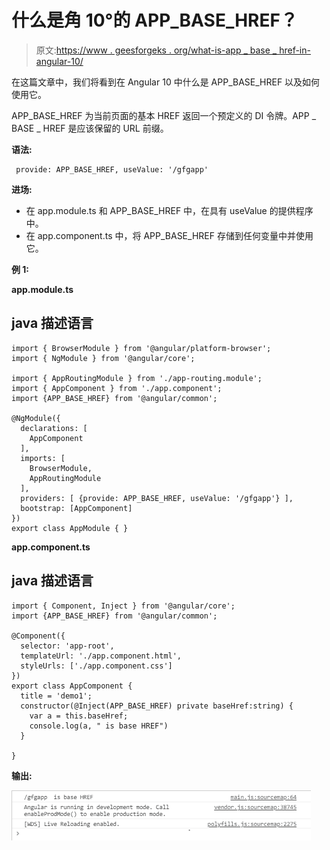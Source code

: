 # 什么是角 10°的 APP_BASE_HREF？

> 原文:[https://www . geesforgeks . org/what-is-app _ base _ href-in-angular-10/](https://www.geeksforgeeks.org/what-is-app_base_href-in-angular-10/)

在这篇文章中，我们将看到在 Angular 10 中什么是 APP_BASE_HREF 以及如何使用它。

APP_BASE_HREF 为当前页面的基本 HREF 返回一个预定义的 DI 令牌。APP _ BASE _ HREF 是应该保留的 URL 前缀。

**语法:**

```
 provide: APP_BASE_HREF, useValue: '/gfgapp'
```

**进场:**

*   在 app.module.ts 和 APP_BASE_HREF 中，在具有 useValue 的提供程序中。
*   在 app.component.ts 中，将 APP_BASE_HREF 存储到任何变量中并使用它。

**例 1:**

**app.module.ts**

## java 描述语言

```
import { BrowserModule } from '@angular/platform-browser';
import { NgModule } from '@angular/core';

import { AppRoutingModule } from './app-routing.module';
import { AppComponent } from './app.component';
import {APP_BASE_HREF} from '@angular/common';

@NgModule({
  declarations: [
    AppComponent
  ],
  imports: [
    BrowserModule,
    AppRoutingModule
  ],
  providers: [ {provide: APP_BASE_HREF, useValue: '/gfgapp'} ],
  bootstrap: [AppComponent]
})
export class AppModule { }
```

**app.component.ts**

## java 描述语言

```
import { Component, Inject } from '@angular/core';
import {APP_BASE_HREF} from '@angular/common';

@Component({
  selector: 'app-root',
  templateUrl: './app.component.html',
  styleUrls: ['./app.component.css']
})
export class AppComponent {
  title = 'demo1';
  constructor(@Inject(APP_BASE_HREF) private baseHref:string) {
    var a = this.baseHref;
    console.log(a, " is base HREF")
  }

}
```

**输出:**

![](img/3264bdd660f920f7de11ae021b1577b3.png)